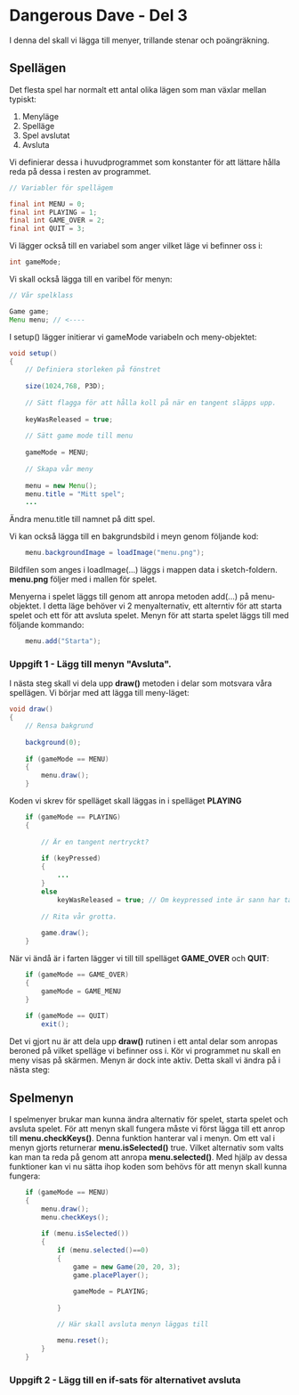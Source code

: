 # Dangerous Dave - Del 3

I denna del skall vi lägga till menyer, trillande stenar och poängräkning.

## Spellägen

Det flesta spel har normalt ett antal olika lägen som man växlar mellan typiskt:

 1. Menyläge
 1. Spelläge
 1. Spel avslutat
 1. Avsluta

Vi definierar dessa i huvudprogrammet som konstanter för att lättare hålla reda på dessa i resten av programmet.

```java
// Variabler för spellägem

final int MENU = 0;
final int PLAYING = 1;
final int GAME_OVER = 2;
final int QUIT = 3;
```

Vi lägger också till en variabel som anger vilket läge vi befinner oss i:

```java
int gameMode;
```

Vi skall också lägga till en varibel för menyn:

```java
// Vår spelklass

Game game;
Menu menu; // <----
```

I setup() lägger initierar vi gameMode variabeln och meny-objektet:

```java
void setup() 
{
    // Definiera storleken på fönstret
    
    size(1024,768, P3D);
            
    // Sätt flagga för att hålla koll på när en tangent släpps upp.
    
    keyWasReleased = true;
    
    // Sätt game mode till menu
    
    gameMode = MENU;
    
    // Skapa vår meny
    
    menu = new Menu();
    menu.title = "Mitt spel";
    ...
```

Ändra menu.title till namnet på ditt spel.

Vi kan också lägga till en bakgrundsbild i meyn genom följande kod:

```java
    menu.backgroundImage = loadImage("menu.png");
```

Bildfilen som anges i loadImage(...) läggs i mappen data i sketch-foldern. **menu.png** följer med i mallen för spelet.

Menyerna i spelet läggs till genom att anropa metoden add(...) på menu-objektet. I detta läge behöver vi 2 menyalternativ, ett alterntiv för att starta spelet och ett för att avsluta spelet. Menyn för att starta spelet läggs till med följande kommando:

```java
    menu.add("Starta");
```

### Uppgift 1 - Lägg till menyn "Avsluta".

I nästa steg skall vi dela upp **draw()** metoden i delar som motsvara våra spellägen. Vi börjar med att lägga till meny-läget:

```java
void draw()
{
    // Rensa bakgrund
    
    background(0);
    
    if (gameMode == MENU)
    {
        menu.draw();
    }
```

Koden vi skrev för spelläget skall läggas in i spelläget **PLAYING**

```java
    if (gameMode == PLAYING)
    {
        
        // Är en tangent nertryckt?
        
        if (keyPressed)
        {
            ...
        }
        else 
            keyWasReleased = true; // Om keypressed inte är sann har tangenten släppts upp.    
        
        // Rita vår grotta.
        
        game.draw();
    }
```

När vi ändå är i farten lägger vi till till spelläget **GAME_OVER** och **QUIT**:

```java
    if (gameMode == GAME_OVER)
    {
        gameMode = GAME_MENU
    }
    
    if (gameMode == QUIT)
        exit();
```

Det vi gjort nu är att dela upp **draw()** rutinen i ett antal delar som anropas beroned på vilket spelläge vi befinner oss i. Kör vi programmet nu skall en meny visas på skärmen. Menyn är dock inte aktiv. Detta skall vi ändra på i nästa steg:

## Spelmenyn

I spelmenyer brukar man kunna ändra alternativ för spelet, starta spelet och avsluta spelet. För att menyn skall fungera måste vi först lägga till ett anrop till **menu.checkKeys()**. Denna funktion hanterar val i menyn. Om ett val i menyn gjorts returnerar **menu.isSelected()** true. Vilket alternativ som valts kan man ta reda på genom att anropa **menu.selected()**. Med hjälp av dessa funktioner kan vi nu sätta ihop koden som behövs för att menyn skall kunna fungera:

```java
    if (gameMode == MENU)
    {
        menu.draw();
        menu.checkKeys();
        
        if (menu.isSelected())
        {
            if (menu.selected()==0)
            {
                game = new Game(20, 20, 3);
                game.placePlayer();
                
                gameMode = PLAYING;
                
            }    

            // Här skall avsluta menyn läggas till

            menu.reset();
        }
    }
```
 
### Uppgift 2 - Lägg till en if-sats för alternativet avsluta






